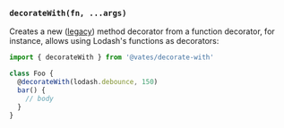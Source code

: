 ### `decorateWith(fn, ...args)`

Creates a new ([legacy](https://babeljs.io/docs/en/babel-plugin-syntax-decorators#legacy)) method decorator from a function decorator, for instance, allows using Lodash's functions as decorators:

```js
import { decorateWith } from '@vates/decorate-with'

class Foo {
  @decorateWith(lodash.debounce, 150)
  bar() {
    // body
  }
}
```
